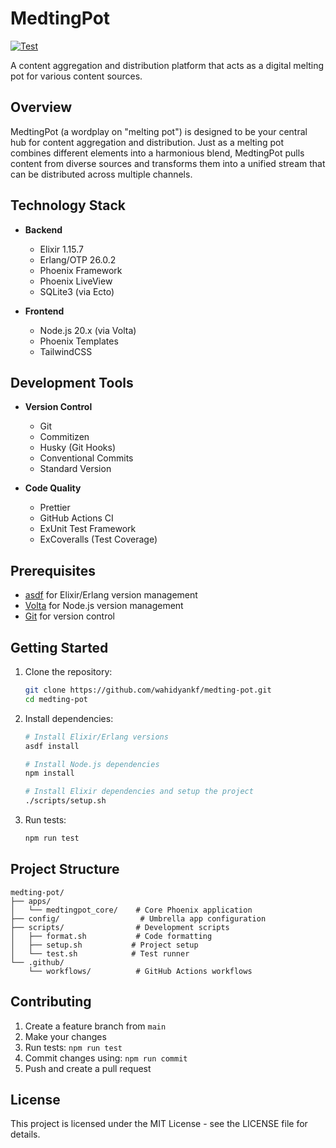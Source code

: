 # MedtingPot

[![Test](https://github.com/wahidyankf/medting-pot/actions/workflows/test.yml/badge.svg)](https://github.com/wahidyankf/medting-pot/actions/workflows/test.yml)

A content aggregation and distribution platform that acts as a digital melting pot for various
content sources.

## Overview

MedtingPot (a wordplay on "melting pot") is designed to be your central hub for content aggregation
and distribution. Just as a melting pot combines different elements into a harmonious blend,
MedtingPot pulls content from diverse sources and transforms them into a unified stream that can be
distributed across multiple channels.

## Technology Stack

- **Backend**

  - Elixir 1.15.7
  - Erlang/OTP 26.0.2
  - Phoenix Framework
  - Phoenix LiveView
  - SQLite3 (via Ecto)

- **Frontend**
  - Node.js 20.x (via Volta)
  - Phoenix Templates
  - TailwindCSS

## Development Tools

- **Version Control**

  - Git
  - Commitizen
  - Husky (Git Hooks)
  - Conventional Commits
  - Standard Version

- **Code Quality**
  - Prettier
  - GitHub Actions CI
  - ExUnit Test Framework
  - ExCoveralls (Test Coverage)

## Prerequisites

- [asdf](https://asdf-vm.com/) for Elixir/Erlang version management
- [Volta](https://volta.sh/) for Node.js version management
- [Git](https://git-scm.com/) for version control

## Getting Started

1. Clone the repository:

   ```bash
   git clone https://github.com/wahidyankf/medting-pot.git
   cd medting-pot
   ```

2. Install dependencies:

   ```bash
   # Install Elixir/Erlang versions
   asdf install
   
   # Install Node.js dependencies
   npm install
   
   # Install Elixir dependencies and setup the project
   ./scripts/setup.sh
   ```

3. Run tests:
   ```bash
   npm run test
   ```

## Project Structure

```
medting-pot/
├── apps/
│   └── medtingpot_core/    # Core Phoenix application
├── config/                  # Umbrella app configuration
├── scripts/                # Development scripts
│   ├── format.sh           # Code formatting
│   ├── setup.sh           # Project setup
│   └── test.sh            # Test runner
└── .github/
    └── workflows/          # GitHub Actions workflows
```

## Contributing

1. Create a feature branch from `main`
2. Make your changes
3. Run tests: `npm run test`
4. Commit changes using: `npm run commit`
5. Push and create a pull request

## License

This project is licensed under the MIT License - see the LICENSE file for details.
